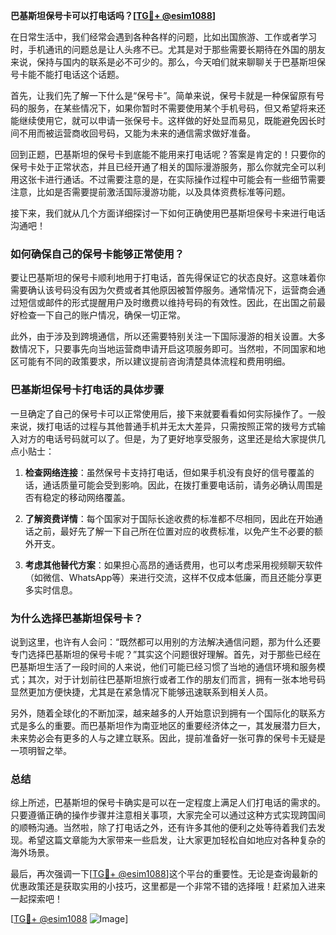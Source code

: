 **巴基斯坦保号卡可以打电话吗？[[TG💪+ @esim1088](https://t.me/s/esim1088)]**

在日常生活中，我们经常会遇到各种各样的问题，比如出国旅游、工作或者学习时，手机通讯的问题总是让人头疼不已。尤其是对于那些需要长期待在外国的朋友来说，保持与国内的联系是必不可少的。那么，今天咱们就来聊聊关于巴基斯坦保号卡能不能打电话这个话题。

首先，让我们先了解一下什么是“保号卡”。简单来说，保号卡就是一种保留原有号码的服务，在某些情况下，如果你暂时不需要使用某个手机号码，但又希望将来还能继续使用它，就可以申请一张保号卡。这样做的好处显而易见，既能避免因长时间不用而被运营商收回号码，又能为未来的通信需求做好准备。

回到正题，巴基斯坦的保号卡到底能不能用来打电话呢？答案是肯定的！只要你的保号卡处于正常状态，并且已经开通了相关的国际漫游服务，那么你就完全可以利用这张卡进行通话。不过需要注意的是，在实际操作过程中可能会有一些细节需要注意，比如是否需要提前激活国际漫游功能，以及具体资费标准等问题。

接下来，我们就从几个方面详细探讨一下如何正确使用巴基斯坦保号卡来进行电话沟通吧！

### 如何确保自己的保号卡能够正常使用？

要让巴基斯坦的保号卡顺利地用于打电话，首先得保证它的状态良好。这意味着你需要确认该号码没有因为欠费或者其他原因被暂停服务。通常情况下，运营商会通过短信或邮件的形式提醒用户及时缴费以维持号码的有效性。因此，在出国之前最好检查一下自己的账户情况，确保一切正常。

此外，由于涉及到跨境通信，所以还需要特别关注一下国际漫游的相关设置。大多数情况下，只要事先向当地运营商申请开启这项服务即可。当然啦，不同国家和地区可能有不同的政策要求，所以建议提前咨询清楚具体流程和费用明细。

### 巴基斯坦保号卡打电话的具体步骤

一旦确定了自己的保号卡可以正常使用后，接下来就要看看如何实际操作了。一般来说，拨打电话的过程与其他普通手机并无太大差异，只需按照正常的拨号方式输入对方的电话号码就可以了。但是，为了更好地享受服务，这里还是给大家提供几点小贴士：

1. **检查网络连接**：虽然保号卡支持打电话，但如果手机没有良好的信号覆盖的话，通话质量可能会受到影响。因此，在拨打重要电话前，请务必确认周围是否有稳定的移动网络覆盖。
   
2. **了解资费详情**：每个国家对于国际长途收费的标准都不尽相同，因此在开始通话之前，最好先了解一下自己所在位置对应的收费标准，以免产生不必要的额外开支。

3. **考虑其他替代方案**：如果担心高昂的通话费用，也可以考虑采用视频聊天软件（如微信、WhatsApp等）来进行交流，这样不仅成本低廉，而且还能分享更多实时信息。

### 为什么选择巴基斯坦保号卡？

说到这里，也许有人会问：“既然都可以用别的方法解决通信问题，那为什么还要专门选择巴基斯坦的保号卡呢？”其实这个问题很好理解。首先，对于那些已经在巴基斯坦生活了一段时间的人来说，他们可能已经习惯了当地的通信环境和服务模式；其次，对于计划前往巴基斯坦旅行或者工作的朋友们而言，拥有一张本地号码显然更加方便快捷，尤其是在紧急情况下能够迅速联系到相关人员。

另外，随着全球化的不断加深，越来越多的人开始意识到拥有一个国际化的联系方式是多么的重要。而巴基斯坦作为南亚地区的重要经济体之一，其发展潜力巨大，未来势必会有更多的人与之建立联系。因此，提前准备好一张可靠的保号卡无疑是一项明智之举。

### 总结

综上所述，巴基斯坦的保号卡确实是可以在一定程度上满足人们打电话的需求的。只要遵循正确的操作步骤并注意相关事项，大家完全可以通过这种方式实现跨国间的顺畅沟通。当然啦，除了打电话之外，还有许多其他的便利之处等待着我们去发现。希望这篇文章能为大家带来一些启发，让大家更加轻松自如地应对各种复杂的海外场景。

最后，再次强调一下[[TG💪+ @esim1088](https://t.me/s/esim1088)]这个平台的重要性。无论是查询最新的优惠政策还是获取实用的小技巧，这里都是一个非常不错的选择哦！赶紧加入进来一起探索吧！

[[TG💪+ @esim1088](https://t.me/s/esim1088) ![Image](https://i.postimg.cc/4NQfJmqS/Snipaste-2025-05-13-00-14-12.png)]